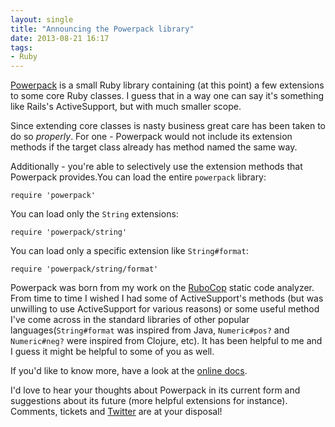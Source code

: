 ```yaml
---
layout: single
title: "Announcing the Powerpack library"
date: 2013-08-21 16:17
tags:
- Ruby
---
```


[Powerpack](https://github.com/bbatsov/powerpack) is a small Ruby
library containing (at this point) a few extensions to some core Ruby
classes. I guess that in a way one can say it's something like Rails's
ActiveSupport, but with much smaller scope.

Since extending core classes is nasty business great care has been
taken to do so *properly*. For one - Powerpack would not include its extension
methods if the target class already has method named the same way.

Additionally - you're able to selectively use the extension methods
that Powerpack provides.You can load the entire `powerpack` library:

```
require 'powerpack'
```

You can load only the `String` extensions:

```
require 'powerpack/string'
```

You can load only a specific extension like `String#format`:

```
require 'powerpack/string/format'
```

Powerpack was born from my work on the
[RuboCop](https://github.com/bbatsov/rubocop) static code
analyzer. From time to time I wished I had some of ActiveSupport's
methods (but was unwilling to use ActiveSupport for various reasons)
or some useful method I've come across in the standard libraries of
other popular languages(`String#format` was inspired from Java,
`Numeric#pos?` and `Numeric#neg?` were inspired from Clojure, etc). It
has been helpful to me and I guess it might be helpful to some of you
as well.

If you'd like to know more, have a look at the
[online docs](http://rubydoc.info/github/bbatsov/powerpack/frames).

I'd love to hear your thoughts about Powerpack in its current form and
suggestions about its future (more helpful extensions for
instance). Comments, tickets and [Twitter](http://twitter.com/bbatsov)
are at your disposal!
